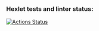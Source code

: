### Hexlet tests and linter status:
[![Actions Status](https://github.com/nbardzinkevichh/frontend-project-12/actions/workflows/hexlet-check.yml/badge.svg)](https://github.com/nbardzinkevichh/frontend-project-12/actions)